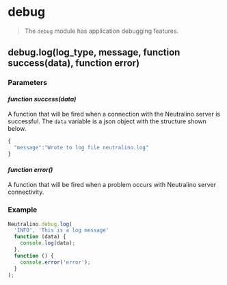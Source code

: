 # debug

> The `debug` module has application debugging features.

## debug.log(log_type, message, function success(data), function error)

### Parameters


#### *function success(data)*

A function that will be fired when a connection with the Neutralino server is successful. The `data` variable is a json object with the structure shown below. 

```js
{
  "message":"Wrote to log file neutralino.log"
}
```


#### *function error()*

A function that will be fired when a problem occurs with Neutralino server connectivity. 



### Example

```js
Neutralino.debug.log(
  'INFO', 'This is a log message'
  function (data) {
    console.log(data);
  },
  function () {
    console.error('error');
  }
);
